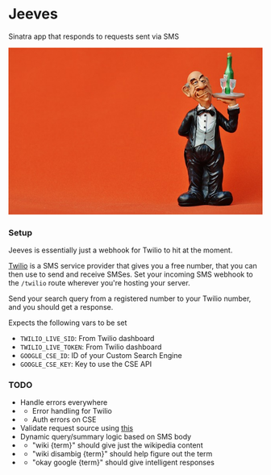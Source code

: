 # Jeeves
Sinatra app that responds to requests sent via SMS

![CC0 Public Domain](butler.jpg?raw=true "Jeeves")

### Setup
Jeeves is essentially just a webhook for Twilio to hit at the moment.

[Twilio](twilio.com) is a SMS service provider that gives you a free number, that you can then use to send and receive SMSes. Set your incoming SMS webhook to the `/twilio` route wherever you're hosting your server.

Send your search query from a registered number to your Twilio number, and you should get a response.

Expects the following vars to be set
 - `TWILIO_LIVE_SID`: From Twilio dashboard
 - `TWILIO_LIVE_TOKEN`: From Twilio dashboard
 - `GOOGLE_CSE_ID`: ID of your Custom Search Engine
 - `GOOGLE_CSE_KEY`: Key to use the CSE API

### TODO
 - Handle errors everywhere
 - - Error handling for Twilio
 - - Auth errors on CSE
 - Validate request source using [this](https://www.twilio.com/docs/api/security)
 - Dynamic query/summary logic based on SMS body
 - - "wiki {term}" should give just the wikipedia content
 - - "wiki disambig {term}" should help figure out the term
 - - "okay google {term}" should give intelligent responses

